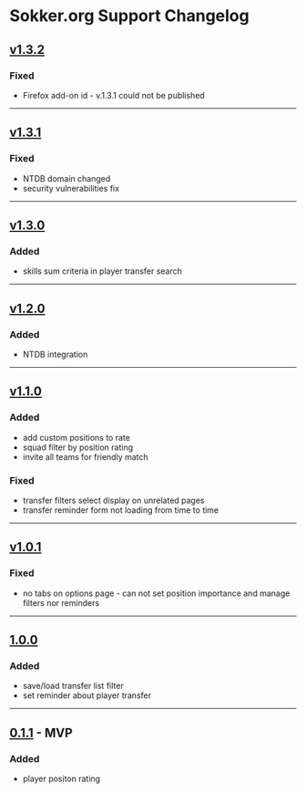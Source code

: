 # Sokker.org Support Changelog

## [v1.3.2](https://github.com/zenit710/sokker-position-rating/compare/v1.3.1...v1.3.2)

### Fixed
- Firefox add-on id - v.1.3.1 could not be published

---

## [v1.3.1](https://github.com/zenit710/sokker-position-rating/compare/v1.3.0...v1.3.1)

### Fixed
- NTDB domain changed
- security vulnerabilities fix

---

## [v1.3.0](https://github.com/zenit710/sokker-position-rating/compare/v1.2.0...v1.3.0)

### Added
- skills sum criteria in player transfer search

---

## [v1.2.0](https://github.com/zenit710/sokker-position-rating/compare/v1.1.0...v1.2.0)

### Added
- NTDB integration

---

## [v1.1.0](https://github.com/zenit710/sokker-position-rating/compare/v1.0.1...v1.1.0)

### Added
- add custom positions to rate
- squad filter by position rating
- invite all teams for friendly match

### Fixed
- transfer filters select display on unrelated pages
- transfer reminder form not loading from time to time

---

## [v1.0.1](https://github.com/zenit710/sokker-position-rating/compare/v1.0.0...v1.0.1)

### Fixed
- no tabs on options page - can not set position importance and manage filters nor reminders

---

## [1.0.0](https://github.com/zenit710/sokker-position-rating/compare/0.1.1...v1.0.0)

### Added
- save/load transfer list filter
- set reminder about player transfer

---

## [0.1.1]() - MVP

### Added
- player positon rating
